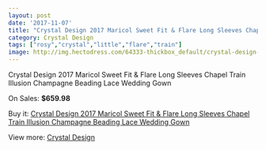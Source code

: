 ```yaml
---
layout: post
date: '2017-11-07'
title: "Crystal Design 2017 Maricol Sweet Fit & Flare Long Sleeves Chapel Train Illusion Champagne Beading Lace Wedding Gown"
category: Crystal Design
tags: ["rosy","crystal","little","flare","train"]
image: http://img.hectodress.com/64333-thickbox_default/crystal-design-2017-maricol-sweet-fit-flare-long-sleeves-chapel-train-illusion-champagne-beading-lace-wedding-gown.jpg
---
```

Crystal Design 2017 Maricol Sweet Fit & Flare Long Sleeves Chapel Train Illusion Champagne Beading Lace Wedding Gown

On Sales: **$659.98**
<a href="https://www.hectodress.com/crystal-design/20872-crystal-design-2017-maricol-sweet-fit-flare-long-sleeves-chapel-train-illusion-champagne-beading-lace-wedding-gown.html"><amp-img layout="responsive" width="600" height="600" src="//img.hectodress.com/64333-thickbox_default/crystal-design-2017-maricol-sweet-fit-flare-long-sleeves-chapel-train-illusion-champagne-beading-lace-wedding-gown.jpg" alt="Crystal Design 2017 Maricol Sweet Fit & Flare Long Sleeves Chapel Train Illusion Champagne Beading Lace Wedding Gown 0" /></a>
<a href="https://www.hectodress.com/crystal-design/20872-crystal-design-2017-maricol-sweet-fit-flare-long-sleeves-chapel-train-illusion-champagne-beading-lace-wedding-gown.html"><amp-img layout="responsive" width="600" height="600" src="//img.hectodress.com/64338-thickbox_default/crystal-design-2017-maricol-sweet-fit-flare-long-sleeves-chapel-train-illusion-champagne-beading-lace-wedding-gown.jpg" alt="Crystal Design 2017 Maricol Sweet Fit & Flare Long Sleeves Chapel Train Illusion Champagne Beading Lace Wedding Gown 1" /></a>
<a href="https://www.hectodress.com/crystal-design/20872-crystal-design-2017-maricol-sweet-fit-flare-long-sleeves-chapel-train-illusion-champagne-beading-lace-wedding-gown.html"><amp-img layout="responsive" width="600" height="600" src="//img.hectodress.com/64337-thickbox_default/crystal-design-2017-maricol-sweet-fit-flare-long-sleeves-chapel-train-illusion-champagne-beading-lace-wedding-gown.jpg" alt="Crystal Design 2017 Maricol Sweet Fit & Flare Long Sleeves Chapel Train Illusion Champagne Beading Lace Wedding Gown 2" /></a>
<a href="https://www.hectodress.com/crystal-design/20872-crystal-design-2017-maricol-sweet-fit-flare-long-sleeves-chapel-train-illusion-champagne-beading-lace-wedding-gown.html"><amp-img layout="responsive" width="600" height="600" src="//img.hectodress.com/64336-thickbox_default/crystal-design-2017-maricol-sweet-fit-flare-long-sleeves-chapel-train-illusion-champagne-beading-lace-wedding-gown.jpg" alt="Crystal Design 2017 Maricol Sweet Fit & Flare Long Sleeves Chapel Train Illusion Champagne Beading Lace Wedding Gown 3" /></a>
<a href="https://www.hectodress.com/crystal-design/20872-crystal-design-2017-maricol-sweet-fit-flare-long-sleeves-chapel-train-illusion-champagne-beading-lace-wedding-gown.html"><amp-img layout="responsive" width="600" height="600" src="//img.hectodress.com/64335-thickbox_default/crystal-design-2017-maricol-sweet-fit-flare-long-sleeves-chapel-train-illusion-champagne-beading-lace-wedding-gown.jpg" alt="Crystal Design 2017 Maricol Sweet Fit & Flare Long Sleeves Chapel Train Illusion Champagne Beading Lace Wedding Gown 4" /></a>
<a href="https://www.hectodress.com/crystal-design/20872-crystal-design-2017-maricol-sweet-fit-flare-long-sleeves-chapel-train-illusion-champagne-beading-lace-wedding-gown.html"><amp-img layout="responsive" width="600" height="600" src="//img.hectodress.com/64334-thickbox_default/crystal-design-2017-maricol-sweet-fit-flare-long-sleeves-chapel-train-illusion-champagne-beading-lace-wedding-gown.jpg" alt="Crystal Design 2017 Maricol Sweet Fit & Flare Long Sleeves Chapel Train Illusion Champagne Beading Lace Wedding Gown 5" /></a>

Buy it: [Crystal Design 2017 Maricol Sweet Fit & Flare Long Sleeves Chapel Train Illusion Champagne Beading Lace Wedding Gown](https://www.hectodress.com/crystal-design/20872-crystal-design-2017-maricol-sweet-fit-flare-long-sleeves-chapel-train-illusion-champagne-beading-lace-wedding-gown.html "Crystal Design 2017 Maricol Sweet Fit & Flare Long Sleeves Chapel Train Illusion Champagne Beading Lace Wedding Gown")

View more: [Crystal Design](https://www.hectodress.com/380-crystal-design "Crystal Design")